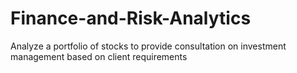 # Finance-and-Risk-Analytics
 Analyze a portfolio of stocks to provide consultation on investment management based on client requirements
